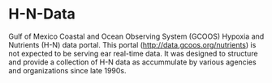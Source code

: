 # H-N-Data
Gulf of Mexico Coastal and Ocean Observing System (GCOOS) Hypoxia and Nutrients (H-N) data portal. This portal (http://data.gcoos.org/nutrients) is not expected to be serving ear real-time data. It was designed to structure and  provide a collection of H-N data as accummulate by various agencies and organizations since late 1990s.
